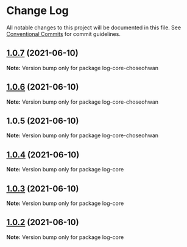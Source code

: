 # Change Log

All notable changes to this project will be documented in this file.
See [Conventional Commits](https://conventionalcommits.org) for commit guidelines.

## [1.0.7](https://github.com/ChoSeoHwan/library/compare/log-core-choseohwan@1.0.6...log-core-choseohwan@1.0.7) (2021-06-10)

**Note:** Version bump only for package log-core-choseohwan





## [1.0.6](https://github.com/ChoSeoHwan/library/compare/log-core-choseohwan@1.0.5...log-core-choseohwan@1.0.6) (2021-06-10)

**Note:** Version bump only for package log-core-choseohwan





## 1.0.5 (2021-06-10)

**Note:** Version bump only for package log-core-choseohwan





## [1.0.4](https://github.com/ChoSeoHwan/library/compare/log-core@1.0.3...log-core@1.0.4) (2021-06-10)

**Note:** Version bump only for package log-core





## [1.0.3](https://github.com/ChoSeoHwan/library/compare/log-core@1.0.2...log-core@1.0.3) (2021-06-10)

**Note:** Version bump only for package log-core





## [1.0.2](https://github.com/ChoSeoHwan/library/compare/log-core@1.0.1...log-core@1.0.2) (2021-06-10)

**Note:** Version bump only for package log-core
